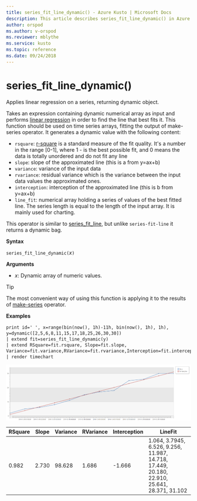 ```yaml
---
title: series_fit_line_dynamic() - Azure Kusto | Microsoft Docs
description: This article describes series_fit_line_dynamic() in Azure Kusto.
author: orspod
ms.author: v-orspod
ms.reviewer: mblythe
ms.service: kusto
ms.topic: reference
ms.date: 09/24/2018
---
```

# series_fit_line_dynamic()

Applies linear regression on a series, returning dynamic object.  

Takes an expression containing dynamic numerical array as input and performs [linear regression](https://en.wikipedia.org/wiki/Line_fitting) in order to find the line that best fits it. This function should be used on time series arrays, fitting the output of make-series operator. It generates a dynamic value with the following content:
* `rsquare`: [r-square](https://en.wikipedia.org/wiki/Coefficient_of_determination) is a standard measure of the fit quality. It's a number in the range [0-1], where 1 - is the best possible fit, and 0 means the data is totally unordered and do not fit any line 
* `slope`: slope of the approximated line (this is a from y=ax+b)
* `variance`: variance of the input data
* `rvariance`: residual variance which is the variance between the input data values the approximated ones.
* `interception`: interception of the approximated line (this is b from y=ax+b)
* `line_fit`: numerical array holding a series of values of the best fitted line. The series length is equal to the length of the input array. It is mainly used for charting.

This operator is similar to [series_fit_line](series-fit-linefunction.md), but unlike `series-fit-line` it returns a dynamic bag.

**Syntax**

`series_fit_line_dynamic(`*x*`)`

**Arguments**

* *x*: Dynamic array of numeric values.

> [!TIP]
> The most convenient way of using this function is applying it to the results of [make-series](make-seriesoperator.md) operator.

**Examples**

```kusto
print id=' ', x=range(bin(now(), 1h)-11h, bin(now(), 1h), 1h), y=dynamic([2,5,6,8,11,15,17,18,25,26,30,30])
| extend fit=series_fit_line_dynamic(y)
| extend RSquare=fit.rsquare, Slope=fit.slope, Variance=fit.variance,RVariance=fit.rvariance,Interception=fit.interception,LineFit=fit.line_fit
| render timechart
```

![alt text](./Images/samples/series-fit-line.png "series-fit-line")

| RSquare | Slope | Variance | RVariance | Interception | LineFit                                                                                     |
|---------|-------|----------|-----------|--------------|---------------------------------------------------------------------------------------------|
| 0.982   | 2.730 | 98.628   | 1.686     | -1.666       | 1.064, 3.7945, 6.526, 9.256, 11.987, 14.718, 17.449, 20.180, 22.910, 25.641, 28.371, 31.102 |